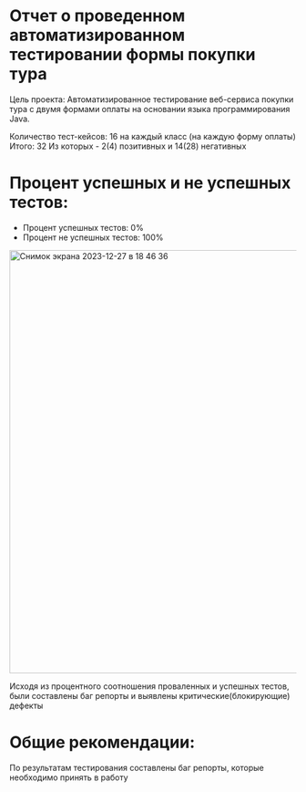 # Отчет о проведенном автоматизированном тестировании формы покупки тура
Цель проекта: Автоматизированное тестирование веб-сервиса покупки тура с двумя формами оплаты на основании языка программирования Java.

Количество тест-кейсов: 16 на каждый класс (на каждую форму оплаты) Итого: 32
Из которых - 2(4) позитивных и 14(28) негативных

# Процент успешных и не успешных тестов:
- Процент успешных тестов: 0%
- Процент не успешных тестов: 100%
<img width="742" alt="Снимок экрана 2023-12-27 в 18 46 36" src="https://github.com/ElizavetaKhmel/QA_Diploma/assets/137898540/80825af7-f4a7-47e9-9c62-5a8ecea1c279">


Исходя из процентного соотношения проваленных и успешных тестов, были составлены баг репорты и выявлены критические(блокирующие) дефекты

# Общие рекомендации:
По результатам тестирования составлены баг репорты, которые необходимо принять в работу
